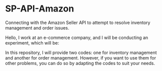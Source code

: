 # SP-API-Amazon
Connecting with the Amazon Seller API to attempt to resolve inventory management and order issues. 

Hello, I work at an e-commerce company, and I will be conducting an experiment, which will be:

In this repository, I will provide two codes: one for inventory management and another for order management. However, if you want to use them for other problems, you can do so by adapting the codes to suit your needs.
